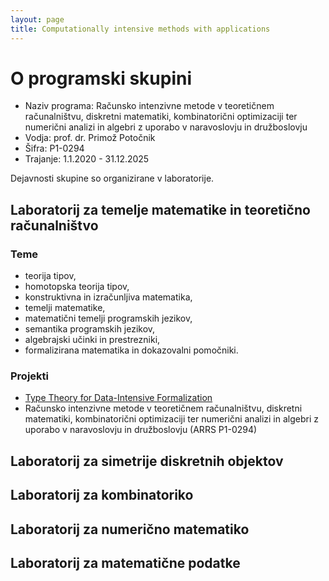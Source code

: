 ```yaml
---
layout: page
title: Computationally intensive methods with applications
---
```


# O programski skupini

* Naziv programa: Računsko intenzivne metode v teoretičnem računalništvu, diskretni matematiki, kombinatorični optimizaciji ter numerični analizi in algebri z uporabo v naravoslovju in družboslovju
* Vodja: prof. dr. Primož Potočnik
* Šifra: P1-0294
* Trajanje: 1.1.2020 - 31.12.2025

Dejavnosti skupine so organizirane v laboratorije.

## Laboratorij za temelje matematike in teoretično računalništvo

### Teme

* teorija tipov,
* homotopska teorija tipov,
* konstruktivna in izračunljiva matematika,
* temelji matematike,
* matematični temelji programskih jezikov,
* semantika programskih jezikov,
* algebrajski učinki in prestrezniki,
* formalizirana matematika in dokazovalni pomočniki.

### Projekti

* [Type Theory for Data-Intensive Formalization](https://tydiform.fmf.uni-lj.si/)
* Računsko intenzivne metode v teoretičnem računalništvu, diskretni matematiki, kombinatorični optimizaciji ter numerični analizi in algebri z uporabo v naravoslovju in družboslovju (ARRS P1-0294)

## Laboratorij za simetrije diskretnih objektov

## Laboratorij za kombinatoriko

## Laboratorij za numerično matematiko

## Laboratorij za matematične podatke
